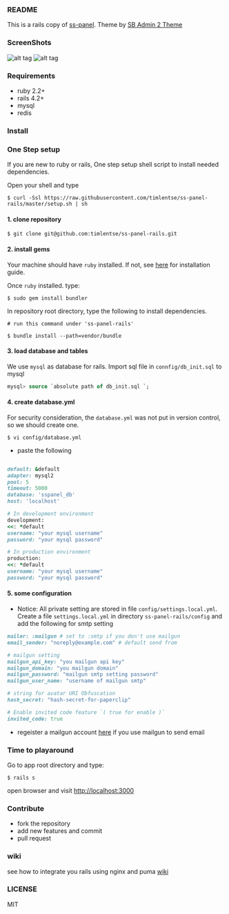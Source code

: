 ### README
This is a rails copy of [ss-panel](https://github.com/orvice/ss-panel). Theme by [SB Admin 2 Theme](http://startbootstrap.com/template-overviews/sb-admin-2/)

### ScreenShots
![alt tag](https://raw.githubusercontent.com/timlentse/ss-panel-rails/master/public/home.png)
![alt tag](https://raw.githubusercontent.com/timlentse/ss-panel-rails/master/public/index.png)
### Requirements
* ruby 2.2+
* rails 4.2+
* mysql
* redis

### Install

### One Step setup

If you are new to ruby or rails, One step setup shell script to install needed dependencies.

Open your shell and type

```shell
$ curl -Ssl https://raw.githubusercontent.com/timlentse/ss-panel-rails/master/setup.sh | sh
```
#### 1. clone repository

```shell
$ git clone git@github.com:timlentse/ss-panel-rails.git
```
#### 2. install gems

Your machine should have `ruby` installed. If not, see [here](https://www.ruby-lang.org/en/) for installation guide.

Once `ruby` installed. type:

```shell
$ sudo gem install bundler
```

In repository root directory, type the following to install dependencies.

```shell
# run this command under 'ss-panel-rails'

$ bundle install --path=vendor/bundle
```

#### 3. load database and tables
We use `mysql` as database for rails. Import sql file in `connfig/db_init.sql`  to mysql

```sql
mysql> source `absolute path of db_init.sql `;
```

#### 4. create database.yml

For security consideration, the `database.yml` was not put in version control, so we should create one.

```shell
$ vi config/database.yml
```

* paste the following

```ruby

default: &default
adapter: mysql2
pool: 5
timeout: 5000
database: 'sspanel_db'
host: 'localhost'

# In development environment
development:
<<: *default
username: "your mysql username"
password: "your mysql password"

# In production environment
production:
<<: *default
username: "your mysql username"
password: "your mysql password"
```

#### 5. some configuration
* Notice: 
All private setting are stored in file `config/settings.local.yml`. Create a file `settings.local.yml` in directory `ss-panel-rails/config` and add the following for smtp setting
```ruby
mailer: :mailgun # set to :smtp if you don't use mailgun
email_sender: "noreply@example.com" # default send from

# mailgun setting
mailgun_api_key: "you mailgun api key"
mailgun_domain: "you mailgun domain"
mailgun_password: "mailgun smtp setting password"
mailgun_user_name: "username of mailgun smtp"

# string for avatar URI Obfuscation
hash_secret: "hash-secret-for-paperclip"

# Enable invited code feature `( true for enable )`
invited_code: true
```
* regeister a mailgun account [here](http://www.mailgun.com) if you use mailgun to send email

### Time to playaround
Go to app root directory and type:
```shell
$ rails s
```
open browser and visit [http://localhost:3000](http://localhost:3000)

### Contribute

* fork the repository
* add new features and commit
* pull request

### wiki
see how to integrate you rails using nginx and puma [wiki](https://github.com/timlentse/ss-panel-rails/wiki)

### LICENSE
MIT
